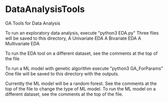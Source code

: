 # DataAnalysisTools
 GA Tools for Data Analysis

To run an exploratory data analysis, execute "python3 EDA.py"
Three files will be saved to this directory, 
 A Univariate EDA
 A Bivariate EDA
 A Multivariate EDA
 
To run the EDA tool on a different dataset, see the comments at the top of the file


To run a ML model with genetic algorithm execute "python3 GA_ForParams"
One file will be saved to this directory with the outputs. 

Currently the ML model will be a random forest. See the comments at the top of the file to change the type of ML model.
To run the ML model on a different dataset, see the comments at the top of the file. 
